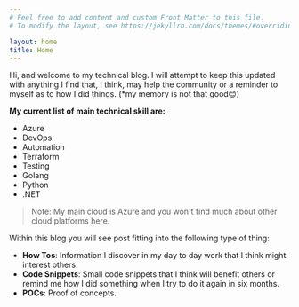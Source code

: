 ```yaml
---
# Feel free to add content and custom Front Matter to this file.
# To modify the layout, see https://jekyllrb.com/docs/themes/#overriding-theme-defaults

layout: home
title: Home
---
```


Hi, and welcome to my technical blog. I will attempt to keep this updated with anything I find that, I think, may help the community or a reminder to myself as to how I did things. (*my memory is not that good😊)

**My current list of main technical skill are:**

- Azure
- DevOps
- Automation
- Terraform
- Testing
- Golang
- Python
- .NET

> Note: My main cloud is Azure and you won't find much about other cloud platforms here.

Within this blog you will see post fitting into the following type of thing:

- **How Tos**: Information I discover in my day to day work that I think might interest others
- **Code Snippets**: Small code snippets that I think will benefit others or remind me how I did something when I try to do it again in six months.
- **POCs**: Proof of concepts.
